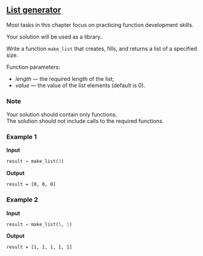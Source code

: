 ## [List generator](../../../solutions/4.2/42_a.py)

Most tasks in this chapter focus on practicing function development skills.

Your solution will be used as a library.

Write a function `make_list` that creates, fills, and returns a list of a specified size.

Function parameters:

- _length_ — the required length of the list;
- _value_ — the value of the list elements (default is 0).

### Note

Your solution should contain only functions.\
The solution should not include calls to the required functions.

### Example 1

__Input__
```python
result = make_list(3)
```

__Output__
```plaintext
result = [0, 0, 0]
```

### Example 2

__Input__
```python
result = make_list(5, 1)
```

__Output__
```plaintext
result = [1, 1, 1, 1, 1]
```